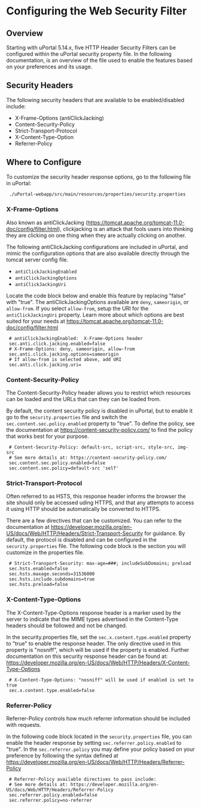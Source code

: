# Configuring the Web Security Filter

## Overview

Starting with uPortal 5.14.x, five HTTP Header Security Filters can be configured within the uPortal security property file. In the following documentation, is an overview of the file used to enable the features based on your preferences and its usage.

## Security Headers

The following security headers that are available to be enabled/disabled include:

* X-Frame-Options (antiClickJacking)
* Content-Security-Policy
* Strict-Transport-Protocol
* X-Content-Type-Option
* Referrer-Policy

## Where to Configure

To customize the security header response options, go to the following file in uPortal:

```bash
 ./uPortal-webapp/src/main/resources/properties/security.properties
```

### X-Frame-Options

Also known as antiClickJacking (https://tomcat.apache.org/tomcat-11.0-doc/config/filter.html), clickjacking is an attack that fools users into thinking they are clicking on one thing when they are actually clicking on another.

The following antiClickJacking configurations are included in uPortal, and mimic the configuration options that are also available directly through the tomcat server config file.

* `antiClickJackingEnabled`
* `antiClickJackingOptions`
* `antiClickJackingUri`

Locate the code block below and enable this feature by replacing "false" with "true". The antiClickJackingOptions available are `deny`, `sameorigin`, or `allow-from`. If you select `allow-from`, setup the URI for the `antiClickJackingUri` property. Learn more about which options are best suited for your needs at https://tomcat.apache.org/tomcat-11.0-doc/config/filter.html

```plaintext
 # antiClickJackingEnabled:  X-Frame-Options header
 sec.anti.click.jacking.enabled=false
 # X-Frame-Options: deny, sameorigin, allow-from
 sec.anti.click.jacking.options=sameorigin
 # If allow-from is selected above, add URI
 sec.anti.click.jacking.uri=
```

### Content-Security-Policy

The Content-Security-Policy header allows you to restrict which resources can be loaded and the URLs that can they can be loaded from.

By default, the content security policy is disabled in uPortal, but to enable it go to the `security.properties` file and switch the `sec.content.sec.policy.enabled` property to "true". To define the policy, see the documentation at https://content-security-policy.com/ to find the policy that works best for your purpose.

```plaintext
 # Content-Security-Policy: default-src, script-src, style-src, img-src
 # See more details at: https://content-security-policy.com/
 sec.content.sec.policy.enabled=false
 sec.content.sec.policy=default-src 'self'
```

### Strict-Transport-Protocol

Often referred to as HSTS, this response header informs the browser the site should only be accessed uding HTTPS,
and that any attempts to access it using HTTP should be automatically be converted to HTTPS.

There are a few directives that can be customized. You can refer to the documentation at https://developer.mozilla.org/en-US/docs/Web/HTTP/Headers/Strict-Transport-Security for guidance. By default, the protocol is disabled and can be configured in the
`security.properties` file. The following code block is the section you will customize in the properties file.

```plaintext
 # Strict-Transport-Security: max-age=###; includeSubDomains; preload
 sec.hsts.enabled=false
 sec.hsts.maxage.seconds=31536000
 sec.hsts.include.subdomains=true
 sec.hsts.preload=false
```

### X-Content-Type-Options

The X-Content-Type-Options response header is a marker used by the server to indicate that the MIME types advertised in the
Content-Type headers should be followed and not be changed.

In the security.properties file, set the `sec.x.content.type.enabled` property to "true" to enable the response header. The only directive used in this property is "nosniff", which will be used if the property is enabled. Further documentation on this security response header can be found at: https://developer.mozilla.org/en-US/docs/Web/HTTP/Headers/X-Content-Type-Options

```plaintext
 # X-Content-Type-Options: "nosniff" will be used if enabled is set to true
 sec.x.content.type.enabled=false
```

### Referrer-Policy

Referrer-Policy controls how much referrer information should be included with requests.

In the following code block located in the `security.properties` file, you can enable the header response by setting
`sec.referrer.policy.enabled` to "true". In the `sec.referrer.policy` you may define your policy based on your preference by
following the syntax defined at https://developer.mozilla.org/en-US/docs/Web/HTTP/Headers/Referrer-Policy

```plaintext
 # Referrer-Policy available directives to pass include:
 # See more details at: https://developer.mozilla.org/en-US/docs/Web/HTTP/Headers/Referrer-Policy
 sec.referrer.policy.enabled=false
 sec.referrer.policy=no-referrer
```
